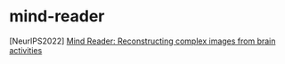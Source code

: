 # mind-reader
[NeurIPS2022] [Mind Reader: Reconstructing complex images from brain activities](https://openreview.net/forum?id=pHdiaqgh_nf)
